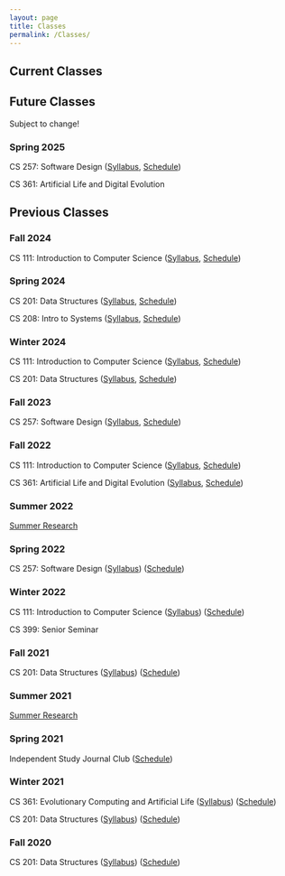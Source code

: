 ```yaml
---
layout: page
title: Classes
permalink: /Classes/
---
```


## Current Classes



## Future Classes

Subject to change!
### Spring 2025

CS 257: Software Design ([Syllabus](/classes/257-s25/syllabus), [Schedule](/classes/257-s25/schedule))

CS 361: Artificial Life and Digital Evolution

## Previous Classes

### Fall 2024

CS 111: Introduction to Computer Science ([Syllabus](/classes/111-f24/syllabus), [Schedule](/classes/111-f24/schedule))

### Spring 2024

CS 201: Data Structures ([Syllabus](/classes/201-s24/syllabus), [Schedule](/classes/201-s24/schedule))

CS 208: Intro to Systems ([Syllabus](/classes/208-s24/syllabus), [Schedule](/classes/208-s24/schedule))

### Winter 2024

CS 111: Introduction to Computer Science ([Syllabus](/classes/111-w24/syllabus), [Schedule](/classes/111-w24/schedule))

CS 201: Data Structures ([Syllabus](/classes/201-w24/syllabus), [Schedule](/classes/201-w24/schedule))

### Fall 2023

CS 257: Software Design ([Syllabus](/classes/257-f23/syllabus), [Schedule](/classes/257-f23/schedule))

### Fall 2022

CS 111: Introduction to Computer Science ([Syllabus](/classes/111-f22/syllabus), [Schedule](/classes/111-f22/schedule))

CS 361: Artificial Life and Digital Evolution ([Syllabus](/classes/361-f22/syllabus), [Schedule](/classes/361-f22/schedule))

### Summer 2022

[Summer Research](/classes/summer-22/schedule)

### Spring 2022

CS 257: Software Design ([Syllabus](/classes/257-s22/syllabus)) ([Schedule](/classes/257-s22/schedule))

### Winter 2022

CS 111: Introduction to Computer Science ([Syllabus](/classes/111-w22/syllabus)) ([Schedule](/classes/111-w22/schedule))

CS 399: Senior Seminar

### Fall 2021

CS 201: Data Structures ([Syllabus](/classes/201-f21/syllabus)) ([Schedule](/classes/201-f21/schedule))

### Summer 2021

[Summer Research](/classes/summer-21/schedule) 

### Spring 2021

Independent Study Journal Club ([Schedule](/classes/IS-s21/schedule))

### Winter 2021

CS 361: Evolutionary Computing and Artificial Life ([Syllabus](/classes/361-w21/syllabus)) ([Schedule](/classes/361-w21/schedule))

CS 201: Data Structures ([Syllabus](/classes/201-w21/syllabus)) ([Schedule](/classes/201-w21/schedule))

### Fall 2020

CS 201: Data Structures ([Syllabus](/classes/201-f20/syllabus)) ([Schedule](/classes/201-f20/schedule))
